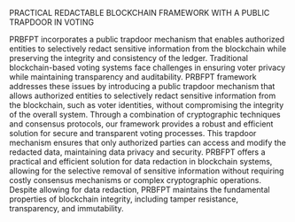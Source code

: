 PRACTICAL REDACTABLE BLOCKCHAIN FRAMEWORK WITH A PUBLIC TRAPDOOR IN VOTING

PRBFPT incorporates a public trapdoor mechanism that enables authorized entities to 
selectively redact sensitive information from the blockchain while preserving the 
integrity and consistency of the ledger. Traditional blockchain-based voting systems 
face challenges in ensuring voter privacy while maintaining transparency and 
auditability. PRBFPT framework addresses these issues by introducing a public 
trapdoor mechanism that allows authorized entities to selectively redact sensitive 
information from the blockchain, such as voter identities, without compromising the 
integrity of the overall system. Through a combination of cryptographic techniques and 
consensus protocols, our framework provides a robust and efficient solution for secure 
and transparent voting processes. This trapdoor mechanism ensures that only authorized 
parties can access and modify the redacted data, maintaining data privacy and security. 
PRBFPT offers a practical and efficient solution for data redaction in blockchain 
systems, allowing for the selective removal of sensitive information without requiring 
costly consensus mechanisms or complex cryptographic operations. Despite allowing 
for data redaction, PRBFPT maintains the fundamental properties of blockchain 
integrity, including tamper resistance, transparency, and immutability.  
